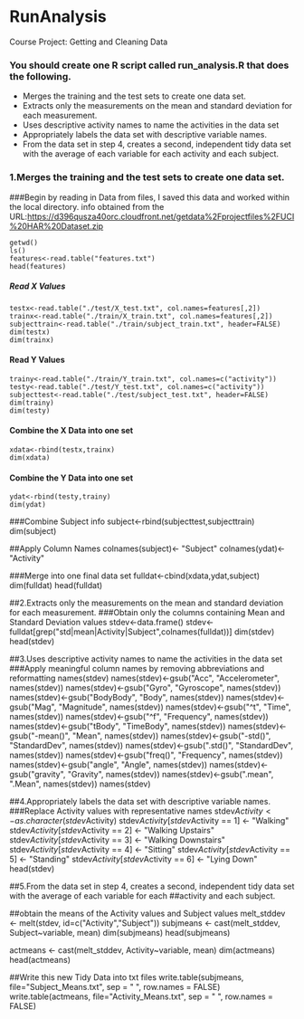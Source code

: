 # RunAnalysis
Course Project: Getting and Cleaning Data
### You should create one R script called run_analysis.R that does the following. 
* Merges the training and the test sets to create one data set.
* Extracts only the measurements on the mean and standard deviation for each measurement. 
* Uses descriptive activity names to name the activities in the data set
* Appropriately labels the data set with descriptive variable names. 
* From the data set in step 4, creates a second, independent tidy data set with the average of each variable for 
each activity and each subject.

### 1.Merges the training and the test sets to create one data set.
###Begin by reading in Data from files, 
I saved this data and worked within the local directory.
info obtained from the URL:https://d396qusza40orc.cloudfront.net/getdata%2Fprojectfiles%2FUCI%20HAR%20Dataset.zip 


    getwd()
    ls()
    features<-read.table("features.txt")
    head(features)


##### Read X Values
    testx<-read.table("./test/X_test.txt", col.names=features[,2])
    trainx<-read.table("./train/X_train.txt", col.names=features[,2])
    subjecttrain<-read.table("./train/subject_train.txt", header=FALSE)
    dim(testx)
    dim(trainx)

#### Read Y Values
    trainy<-read.table("./train/Y_train.txt", col.names=c("activity"))
    testy<-read.table("./test/Y_test.txt", col.names=c("activity"))
    subjecttest<-read.table("./test/subject_test.txt", header=FALSE)
    dim(trainy)
    dim(testy)

#### Combine the X Data into one set
    xdata<-rbind(testx,trainx)
    dim(xdata)

#### Combine the Y Data into one set
    ydat<-rbind(testy,trainy)
    dim(ydat)

###Combine Subject info
    subject<-rbind(subjecttest,subjecttrain)
    dim(subject)

##Apply Column Names
colnames(subject)<- "Subject"
colnames(ydat)<- "Activity"

###Merge into one final data set
fulldat<-cbind(xdata,ydat,subject)
dim(fulldat)
head(fulldat)

##2.Extracts only the measurements on the mean and standard deviation for each measurement. 
###Obtain only the columns containing Mean and Standard Deviation values
stdev<-data.frame()
stdev<-fulldat[grep("std|mean|Activity|Subject",colnames(fulldat))]
dim(stdev)
head(stdev)

##3.Uses descriptive activity names to name the activities in the data set
###Apply meaningful column names by removing abbreviations and reformatting
names(stdev)
names(stdev)<-gsub("Acc", "Accelerometer", names(stdev))
names(stdev)<-gsub("Gyro", "Gyroscope", names(stdev))
names(stdev)<-gsub("BodyBody", "Body", names(stdev))
names(stdev)<-gsub("Mag", "Magnitude", names(stdev))
names(stdev)<-gsub("^t", "Time", names(stdev))
names(stdev)<-gsub("^f", "Frequency", names(stdev))
names(stdev)<-gsub("tBody", "TimeBody", names(stdev))
names(stdev)<-gsub("-mean()", "Mean", names(stdev))
names(stdev)<-gsub("-std()", "StandardDev", names(stdev))
names(stdev)<-gsub(".std()", "StandardDev", names(stdev))
names(stdev)<-gsub("freq()", "Frequency", names(stdev))
names(stdev)<-gsub("angle", "Angle", names(stdev))
names(stdev)<-gsub("gravity", "Gravity", names(stdev))
names(stdev)<-gsub(".mean", ".Mean", names(stdev))
names(stdev)

##4.Appropriately labels the data set with descriptive variable names. 
###Replace Activity values with representative names
stdev$Activity <- as.character(stdev$Activity)
stdev$Activity[stdev$Activity == 1] <- "Walking"
stdev$Activity[stdev$Activity == 2] <- "Walking Upstairs"
stdev$Activity[stdev$Activity == 3] <- "Walking Downstairs"
stdev$Activity[stdev$Activity == 4] <- "Sitting"
stdev$Activity[stdev$Activity == 5] <- "Standing"
stdev$Activity[stdev$Activity == 6] <- "Lying Down"
head(stdev)

##5.From the data set in step 4, creates a second, independent tidy data set with the average of each variable for each ##activity and each subject.

##obtain the means of the Activity values and Subject values
melt_stddev <- melt(stdev, id=c("Activity","Subject"))
subjmeans <- cast(melt_stddev, Subject~variable, mean)
dim(subjmeans)
head(subjmeans)

actmeans <- cast(melt_stddev, Activity~variable, mean)
dim(actmeans)
head(actmeans)

##Write this new Tidy Data into txt files
write.table(subjmeans, file="Subject_Means.txt", sep = " ", row.names = FALSE)
write.table(actmeans, file="Activity_Means.txt", sep = " ", row.names = FALSE)




